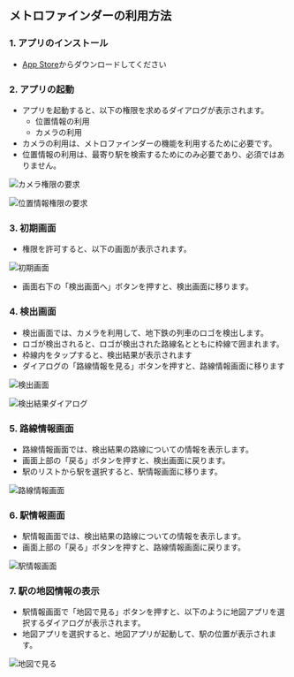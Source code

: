 ## メトロファインダーの利用方法

### 1. アプリのインストール

- [App Store](https://apps.apple.com/jp/app/%E3%83%A1%E3%83%88%E3%83%AD%E3%83%95%E3%82%A1%E3%82%A4%E3%83%B3%E3%83%80%E3%83%BC/id6738628342)からダウンロードしてください

### 2. アプリの起動

- アプリを起動すると、以下の権限を求めるダイアログが表示されます。
  - 位置情報の利用
  - カメラの利用
- カメラの利用は、メトロファインダーの機能を利用するために必要です。
- 位置情報の利用は、最寄り駅を検索するためにのみ必要であり、必須ではありません。

![カメラ権限の要求](./images/camera_usage_request.png)

![位置情報権限の要求](./images/location_usage_with_mosaic.png)

### 3. 初期画面

- 権限を許可すると、以下の画面が表示されます。

![初期画面](./images/initial_screen.png)

- 画面右下の「検出画面へ」ボタンを押すと、検出画面に移ります。

### 4. 検出画面

- 検出画面では、カメラを利用して、地下鉄の列車のロゴを検出します。
- ロゴが検出されると、ロゴが検出された路線名とともに枠線で囲まれます。
- 枠線内をタップすると、検出結果が表示されます
- ダイアログの「路線情報を見る」ボタンを押すと、路線情報画面に移ります

![検出画面](./images/detection_screen.png)

![検出結果ダイアログ](./images/detection_result_dialog.png)

### 5. 路線情報画面

- 路線情報画面では、検出結果の路線についての情報を表示します。
- 画面上部の「戻る」ボタンを押すと、検出画面に戻ります。
- 駅のリストから駅を選択すると、駅情報画面に移ります。

![路線情報画面](./images/line_info_screen.png)

### 6. 駅情報画面

- 駅情報画面では、検出結果の路線についての情報を表示します。
- 画面上部の「戻る」ボタンを押すと、路線情報画面に戻ります。

![駅情報画面](./images/station_info_screen.png)

### 7. 駅の地図情報の表示

- 駅情報画面で「地図で見る」ボタンを押すと、以下のように地図アプリを選択するダイアログが表示されます。
- 地図アプリを選択すると、地図アプリが起動して、駅の位置が表示されます。

![地図で見る](./images/map_view_dialog.png)
